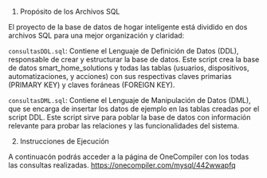 1. Propósito de los Archivos SQL

El proyecto de la base de datos de hogar inteligente está dividido en dos archivos SQL para una mejor organización y claridad:

`consultasDDL.sql`: Contiene el Lenguaje de Definición de Datos (DDL), responsable de crear y estructurar la base de datos. 
Este script crea la base de datos smart_home_solutions y todas las tablas (usuarios, dispositivos, automatizaciones, y acciones) 
con sus respectivas claves primarias (PRIMARY KEY) y claves foráneas (FOREIGN KEY).

`consultasDML.sql`: Contiene el Lenguaje de Manipulación de Datos (DML), que se encarga de insertar los datos de ejemplo en las 
tablas creadas por el script DDL. Este script sirve para poblar la base de datos con información relevante para probar las relaciones 
y las funcionalidades del sistema.

2. Instrucciones de Ejecución

A continuacón podrás acceder a la página de OneCompiler con los todas las consultas realizadas.
https://onecompiler.com/mysql/442wwapfq
